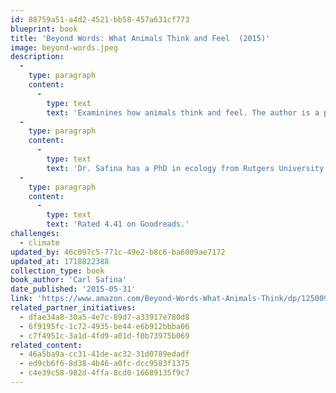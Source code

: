 ```yaml
---
id: 88759a51-a4d2-4521-bb58-457a631cf773
blueprint: book
title: 'Beyond Words: What Animals Think and Feel  (2015)'
image: beyond-words.jpeg
description:
  -
    type: paragraph
    content:
      -
        type: text
        text: 'Examinines how animals think and feel. The author is a professor and ecologist at Columbia University in New York City. Based on the lives of elephants, wolves, and killer whales, it is a humbling investigation into the ways in which humans have dramatically misunderstood — at our intense peril — how our fellow riders on Earth make their well considered way in life.    '
  -
    type: paragraph
    content:
      -
        type: text
        text: 'Dr. Safina has a PhD in ecology from Rutgers University. He is the inaugural holder of the endowed chair for nature and humanity at Stony Brook University, where he co-chairs the steering committee of the Alan Alda Center for Communicating Science and is founding president of the not-for-profit organization, The Safina Center. He hosted the 10-part PBS series Saving the Ocean.'
  -
    type: paragraph
    content:
      -
        type: text
        text: 'Rated 4.41 on Goodreads.'
challenges:
  - climate
updated_by: 46c097c5-771c-49e2-b8c6-ba6009ae7172
updated_at: 1718822388
collection_type: book
book_author: 'Carl Safina'
date_published: '2015-05-31'
link: 'https://www.amazon.com/Beyond-Words-What-Animals-Think/dp/1250094593/ref=sr_1_1?adgrpid=1332608657087154&dib=eyJ2IjoiMSJ9.MTQTCL1Myona3jkM2BH9ZATFWS4H5aN_en0TnpWq6ycS28PJFqAUvrestxlzzoyj4KYqC8Ee52Ply_I4WSkohdhi8Ie1InbZBh7Xfv-CfEg6prpdkRYp6IC_OKIPAKijX2a5f8Dlq2iCZWdL8z-ARI-4X-zhJ9nxkDs4_vAz0hrJk3RA9fl-RGTFuk7XJN5Ik3NYu7e91SfjQ9X8DhvKgv5Q6Dg8pP-B2lnweLvA0u4.Ao35SK5QfqMrlhWzkzYxAprvwHcqc6OyByRWM64OEqc&dib_tag=se&hvadid=83288111964376&hvbmt=be&hvdev=c&hvlocphy=103662&hvnetw=o&hvqmt=e&hvtargid=kwd-83288383012347%3Aloc-190&hydadcr=3264_10746784&keywords=beyond+words+-+what+animals+think+and+feel&msclkid=fb707a098e5b1635669f1c6c782b7577&qid=1717958258&sr=8-1'
related_partner_initiatives:
  - dfae34a8-30a5-4e7c-89d7-a33917e780d8
  - 6f9195fc-1c72-4935-be44-e6b912bbba06
  - c7f4951c-3a1d-4fd9-a01d-f0b73975b069
related_content:
  - 46a5ba9a-cc31-41de-ac32-31d0789edadf
  - ed9cb6f6-8d38-4b46-a0fc-dcc9583f1375
  - c4e39c58-982d-4ffa-8cd0-16689135f9c7
---
```

